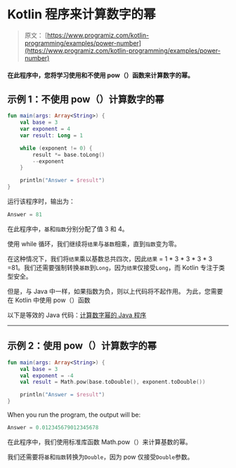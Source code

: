 # Kotlin 程序来计算数字的幂

> 原文： [https://www.programiz.com/kotlin-programming/examples/power-number](https://www.programiz.com/kotlin-programming/examples/power-number)

#### 在此程序中，您将学习使用和不使用 pow（）函数来计算数字的幂。

## 示例 1：不使用 pow（）计算数字的幂

```kt
fun main(args: Array<String>) {
    val base = 3
    var exponent = 4
    var result: Long = 1

    while (exponent != 0) {
        result *= base.toLong()
        --exponent
    }

    println("Answer = $result")
}
```

运行该程序时，输出为：

```kt
Answer = 81
```

在此程序中，`基`和`指数`分别分配了值 3 和 4。

使用 while 循环，我们继续将`结果`与`基数`相乘，直到`指数`变为零。

在这种情况下，我们将`结果`乘以基数总共四次，因此`结果` = 1 * 3 * 3 * 3 * 3 =81。我们还需要强制转换`基数`到`Long`，因为`结果`仅接受`Long`，而 Kotlin 专注于类型安全。

但是，与 Java 中一样，如果指数为负，则以上代码将不起作用。 为此，您需要在 Kotlin 中使用 pow（）函数

以下是等效的 Java 代码：[计算数字幂的 Java 程序](/java-programming/examples/power-number "Java Program to calculate power of a number")

* * *

## 示例 2：使用 pow（）计算数字的幂

```kt
fun main(args: Array<String>) {
    val base = 3
    val exponent = -4
    val result = Math.pow(base.toDouble(), exponent.toDouble())

    println("Answer = $result")
}
```

When you run the program, the output will be:

```kt
Answer = 0.012345679012345678
```

在此程序中，我们使用标准库函数 Math.pow（）来计算基数的幂。

我们还需要将`基`和`指数`转换​​为`Double`，因为 pow 仅接受`Double`参数。